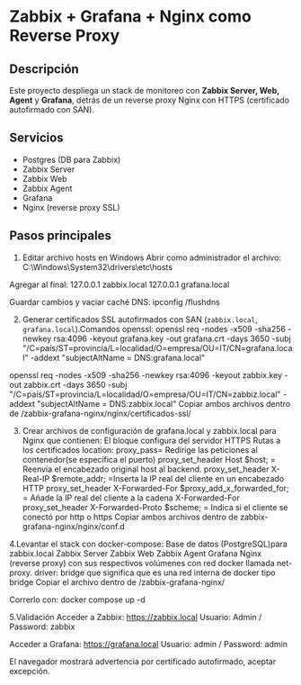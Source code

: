 # Zabbix + Grafana + Nginx como Reverse Proxy

## Descripción
Este proyecto despliega un stack de monitoreo con **Zabbix Server, Web, Agent** y **Grafana**, detrás de un reverse proxy Nginx con HTTPS (certificado autofirmado con SAN).

## Servicios
- Postgres (DB para Zabbix)
- Zabbix Server
- Zabbix Web
- Zabbix Agent
- Grafana
- Nginx (reverse proxy SSL)

## Pasos principales
1. Editar archivo hosts en Windows
Abrir como administrador el archivo:
C:\Windows\System32\drivers\etc\hosts

Agregar al final:
127.0.0.1   zabbix.local
127.0.0.1   grafana.local

Guardar cambios y vaciar caché DNS:
ipconfig /flushdns

2. Generar certificados SSL autofirmados con SAN (`zabbix.local`, `grafana.local`).Comandos openssl:
openssl req -nodes -x509 -sha256 -newkey rsa:4096   -keyout grafana.key   -out grafana.crt   -days 3650   -subj "/C=país/ST=provincia/L=localidad/O=empresa/OU=IT/CN=grafana.local"   -addext "subjectAltName = DNS:grafana.local"

openssl req -nodes -x509 -sha256 -newkey rsa:4096   -keyout zabbix.key   -out zabbix.crt   -days 3650   -subj "/C=país/ST=provincia/L=localidad/O=empresa/OU=IT/CN=zabbiz.local"   -addext "subjectAltName = DNS:zabbix.local"
Copiar ambos archivos dentro de /zabbix-grafana-nginx/nginx/certificados-ssl/

3. Crear archivos de configuración de grafana.local y zabbix.local para Nginx que contienen:
El bloque configura del servidor HTTPS
Rutas a los certificados
location:
	proxy_pass= Redirige las peticiones al contenedor(se especifica el puerto)
	proxy_set_header Host $host; = Reenvía el encabezado original host al backend.
	proxy_set_header X-Real-IP $remote_addr; =Inserta la IP real del cliente en un encabezado HTTP
	proxy_set_header X-Forwarded-For $proxy_add_x_forwarded_for; = Añade la IP real del cliente a la cadena X-Forwarded-For
	proxy_set_header X-Forwarded-Proto $scheme; = Indica si el cliente se conectó por http o https
Copiar ambos archivos dentro de zabbix-grafana-nginx/nginx/conf.d

4.Levantar el stack con docker-compose:
Base de datos (PostgreSQL)para zabbix.local
Zabbix Server
Zabbix Web
Zabbix Agent
Grafana
Nginx (reverse proxy)
con sus respectivos volúmenes con red docker llamada net-proxy.
driver: bridge que significa que es una red interna de docker tipo bridge
Copiar el archivo dentro de /zabbix-grafana-nginx/

Correrlo con: docker compose up -d

5.Validación
Acceder a Zabbix:
https://zabbix.local
Usuario: Admin / Password: zabbix

Acceder a Grafana:
https://grafana.local
Usuario: admin / Password: admin

El navegador mostrará advertencia por certificado autofirmado, aceptar excepción.

